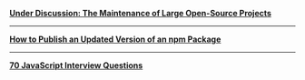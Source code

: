 **[Under Discussion: The Maintenance of Large Open-Source Projects](https://www.welcometothejungle.com/en/articles/btc-discussion-open-source-maintenance)**

---

**[How to Publish an Updated Version of an npm Package](https://cloudfour.com/thinks/how-to-publish-an-updated-version-of-an-npm-package/)**

---

**[70 JavaScript Interview Questions](https://dev.to/macmacky/70-javascript-interview-questions-5gfi)**
